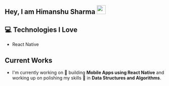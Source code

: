 ## Hey, I am Himanshu Sharma <img src="https://media.giphy.com/media/hvRJCLFzcasrR4ia7z/giphy.gif" width="28px" height="28px">

## :computer: Technologies I Love
* React Native


## Current Works
 * I'm currently working on 🔭 building **Mobile Apps using React Native** and working up on polishing my skills 🌱 in **Data Structures and Algorithms**.

<!---
himanshu1721/himanshu1721 is a ✨ special ✨ repository because its `README.md` (this file) appears on your GitHub profile.
You can click the Preview link to take a look at your changes.
--->
